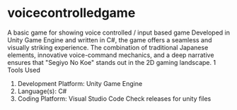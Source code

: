 # voicecontrolledgame
A basic game for showing voice controlled / input based game
Developed in Unity Game Engine and written in C#, the game offers a seamless and visually striking
experience. The combination of traditional Japanese elements, innovative voice-command mechanics,
and a deep narrative ensures that "Segiyo No Koe" stands out in the 2D gaming landscape.
1 Tools Used
1. Development Platform: Unity Game Engine
2. Language(s): C#
3. Coding Platform: Visual Studio Code
Check releases for unity files
